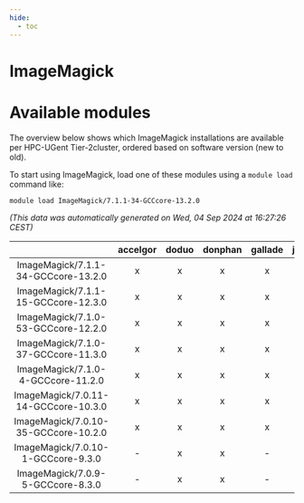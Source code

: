 ```yaml
---
hide:
  - toc
---
```


ImageMagick
===========

# Available modules


The overview below shows which ImageMagick installations are available per HPC-UGent Tier-2cluster, ordered based on software version (new to old).

To start using ImageMagick, load one of these modules using a `module load` command like:

```shell
module load ImageMagick/7.1.1-34-GCCcore-13.2.0
```

*(This data was automatically generated on Wed, 04 Sep 2024 at 16:27:26 CEST)*  

| |accelgor|doduo|donphan|gallade|joltik|shinx|skitty|
| :---: | :---: | :---: | :---: | :---: | :---: | :---: | :---: |
|ImageMagick/7.1.1-34-GCCcore-13.2.0|x|x|x|x|x|x|x|
|ImageMagick/7.1.1-15-GCCcore-12.3.0|x|x|x|x|x|x|x|
|ImageMagick/7.1.0-53-GCCcore-12.2.0|x|x|x|x|x|-|x|
|ImageMagick/7.1.0-37-GCCcore-11.3.0|x|x|x|x|x|-|x|
|ImageMagick/7.1.0-4-GCCcore-11.2.0|x|x|x|x|x|-|x|
|ImageMagick/7.0.11-14-GCCcore-10.3.0|x|x|x|x|x|-|x|
|ImageMagick/7.0.10-35-GCCcore-10.2.0|x|x|x|x|x|-|x|
|ImageMagick/7.0.10-1-GCCcore-9.3.0|-|x|x|-|x|-|x|
|ImageMagick/7.0.9-5-GCCcore-8.3.0|-|x|x|-|x|-|x|
